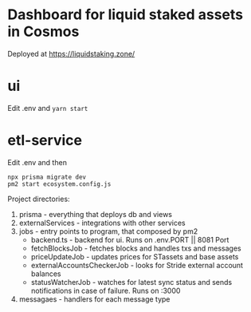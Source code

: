 # Dashboard for liquid staked assets in Cosmos 

Deployed at https://liquidstaking.zone/ 


# ui

Edit .env and ``` yarn start ```

# etl-service

Edit .env and then
``` 
npx prisma migrate dev 
pm2 start ecosystem.config.js
```

Project directories: 

1) prisma - everything that deploys db and views
2) externalServices - integrations with other services
3) jobs - entry points to program, that composed by pm2
    - backend.ts - backend for ui. Runs on .env.PORT || 8081 Port
    - fetchBlocksJob - fetches blocks and handles txs and messages
    - priceUpdateJob - updates prices for STassets and base assets
    - externalAccountsCheckerJob - looks for Stride external account balances
    - statusWatcherJob - watches for latest sync status and sends notifications in case of failure. Runs on :3000
4) messagaes - handlers for each message type 
